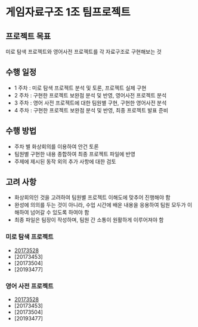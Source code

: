 # 게임자료구조 1조 팀프로젝트

## 프로젝트 목표
미로 탐색 프로젝트와 영어사전 프로젝트를 각 자료구조로 구현해보는 것

## 수행 일정
- 1 주차 : 미로 탐색 프로젝트 분석 및 토론, 프로젝트 실제 구현
- 2 주차 : 구현한 프로젝트 보완점 분석 및 반영, 영어사전 프로젝트 분석
- 3 주차 : 영어 사전 프로젝트에 대한 팀원별 구현, 구현한 영어사전 분석
- 4 주차 : 구현한 프로젝트 보완점 분석 및 반영, 최종 프로젝트 발표 준비

## 수행 방법
- 주차 별 화상회의를 이용하여 안건 토론
- 팀원별 구현한 내용 종합하여 최종 프로젝트 파일에 반영
- 주제에 제시된 동작 외의 추가 사항에 대한 검토

## 고려 사항
- 화상회의인 것을 고려하여 팀원별 프로젝트 이해도에 맞추어 진행해야 함
- 완성에 의의를 두는 것이 아니라, 수업 시간에 배운 내용을 응용하여 팀원 모두가 이해하여 넘어갈 수 있도록 하여야 함
- 최종 파일은 팀장이 작성하며, 팀원 간 소통이 원활하게 이루어져야 함

### 미로 탐색 프로젝트
- [20173528](maze_nav/20173528_maze_nav)
- [20173453]
- [20173504]
- [20193477]

### 영어 사전 프로젝트
- [20173528](eng_dictionary/20173528_eng_dictionary)
- [20173453]
- [20173504]
- [20193477]
